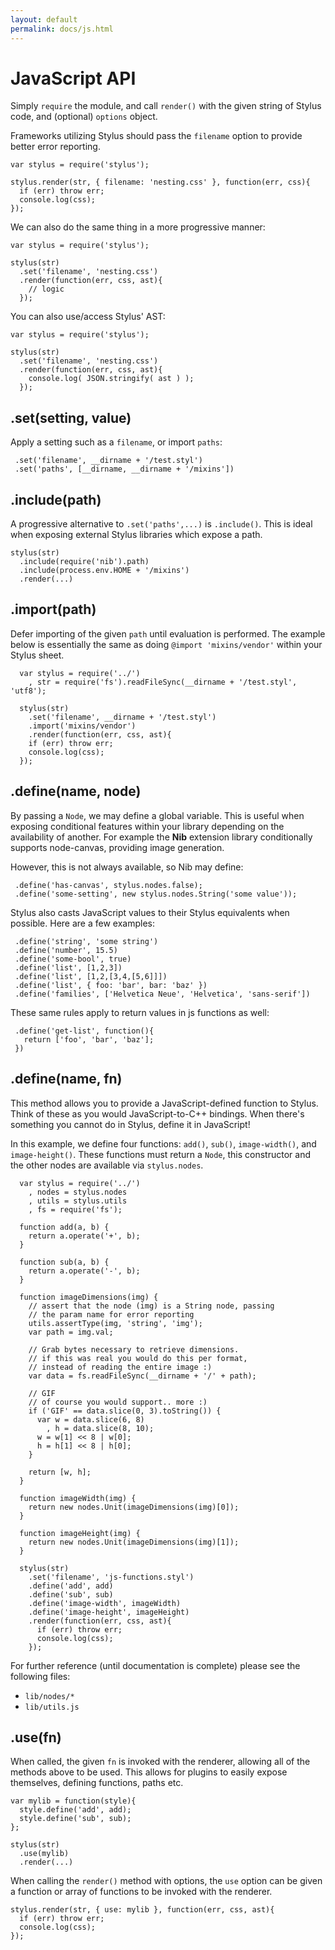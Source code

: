 ```yaml
---
layout: default
permalink: docs/js.html
---
```


# JavaScript API

Simply `require` the module, and call `render()` with the given string of Stylus code, and (optional) `options` object. 

Frameworks utilizing Stylus should pass the `filename` option to provide better error reporting.

    var stylus = require('stylus');

    stylus.render(str, { filename: 'nesting.css' }, function(err, css){
      if (err) throw err;
      console.log(css);
    });

We can also do the same thing in a more progressive manner:

    var stylus = require('stylus');

    stylus(str)
      .set('filename', 'nesting.css')
      .render(function(err, css, ast){              
        // logic
      });
      
You can also use/access Stylus' AST:

    var stylus = require('stylus');

    stylus(str)
      .set('filename', 'nesting.css')
      .render(function(err, css, ast){              
        console.log( JSON.stringify( ast ) );
      });

## .set(setting, value)

 Apply a setting such as a `filename`, or import `paths`:
 
     .set('filename', __dirname + '/test.styl')
     .set('paths', [__dirname, __dirname + '/mixins'])

## .include(path)

  A progressive alternative to `.set('paths',...)` is `.include()`.  This is ideal when exposing external Stylus libraries which expose a path.
  
    stylus(str)
      .include(require('nib').path)
      .include(process.env.HOME + '/mixins')
      .render(...)

## .import(path)

Defer importing of the given `path` until evaluation is performed. The example below is essentially the same as doing `@import 'mixins/vendor'` within your Stylus sheet.

      var stylus = require('../')
        , str = require('fs').readFileSync(__dirname + '/test.styl', 'utf8');

      stylus(str)
        .set('filename', __dirname + '/test.styl')
        .import('mixins/vendor')
        .render(function(err, css, ast){
        if (err) throw err;
        console.log(css);
      });

## .define(name, node)

 By passing a `Node`, we may define a global variable. This is useful when exposing conditional features within your library depending on the availability of another. For example the **Nib** extension library conditionally supports node-canvas, providing image generation. 
 
 However, this is not always available, so Nib may define:
 
     .define('has-canvas', stylus.nodes.false);
     .define('some-setting', new stylus.nodes.String('some value'));

 Stylus also casts JavaScript values to their Stylus equivalents when possible. Here are a few examples:

     .define('string', 'some string')
     .define('number', 15.5)
     .define('some-bool', true)
     .define('list', [1,2,3])
     .define('list', [1,2,[3,4,[5,6]]])
     .define('list', { foo: 'bar', bar: 'baz' })
     .define('families', ['Helvetica Neue', 'Helvetica', 'sans-serif'])

  These same rules apply to return values in js functions as well:

     .define('get-list', function(){
       return ['foo', 'bar', 'baz'];
     })

## .define(name, fn)

 This method allows you to provide a JavaScript-defined function to Stylus. Think of these as you would JavaScript-to-C++ bindings. When there's something you cannot do in Stylus, define it in JavaScript!

In this example, we define four functions: `add()`, `sub()`, `image-width()`, and `image-height()`. These functions must return a `Node`, this constructor and the other nodes are available via `stylus.nodes`.

      var stylus = require('../')
        , nodes = stylus.nodes
        , utils = stylus.utils
        , fs = require('fs');

      function add(a, b) {
        return a.operate('+', b);
      }

      function sub(a, b) {
        return a.operate('-', b);
      }

      function imageDimensions(img) {
        // assert that the node (img) is a String node, passing
        // the param name for error reporting
        utils.assertType(img, 'string', 'img');
        var path = img.val;

        // Grab bytes necessary to retrieve dimensions.
        // if this was real you would do this per format,
        // instead of reading the entire image :)
        var data = fs.readFileSync(__dirname + '/' + path);

        // GIF
        // of course you would support.. more :)
        if ('GIF' == data.slice(0, 3).toString()) {
          var w = data.slice(6, 8)
            , h = data.slice(8, 10);
          w = w[1] << 8 | w[0];
          h = h[1] << 8 | h[0];
        }

        return [w, h];
      }

      function imageWidth(img) {
        return new nodes.Unit(imageDimensions(img)[0]);
      }

      function imageHeight(img) {
        return new nodes.Unit(imageDimensions(img)[1]);
      }

      stylus(str)
        .set('filename', 'js-functions.styl')
        .define('add', add)
        .define('sub', sub)
        .define('image-width', imageWidth)
        .define('image-height', imageHeight)
        .render(function(err, css, ast){
          if (err) throw err;
          console.log(css);
        });

 For further reference (until documentation is complete) please see the following files:
 
   - `lib/nodes/*`
   - `lib/utils.js`

## .use(fn)

  When called, the given `fn` is invoked with the renderer, allowing all of the methods above to be used. This allows for plugins to easily expose themselves, defining functions, paths etc.

    var mylib = function(style){
      style.define('add', add);
      style.define('sub', sub);
    };

    stylus(str)
      .use(mylib)
      .render(...)

  When calling the `render()` method with options, the `use` option can be given
  a function or array of functions to be invoked with the renderer.

    stylus.render(str, { use: mylib }, function(err, css, ast){
      if (err) throw err;
      console.log(css);
    });
